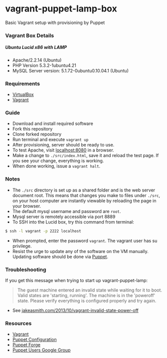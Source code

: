 vagrant-puppet-lamp-box
===================

Basic Vagrant setup with provisioning by Puppet

### Vagrant Box Details

##### Ubuntu Lucid x86 with LAMP
* Apache/2.2.14 (Ubuntu)
* PHP Version 5.3.2-1ubuntu4.21
* MySQL Server version: 5.1.72-0ubuntu0.10.04.1 (Ubuntu)

### Requirements
* [VirtualBox](https://www.virtualbox.org/wiki/Downloads)
* [Vagrant](http://downloads.vagrantup.com/tags/v1.0.3)

### Guide 
* Download and install required software
* Fork this repository
* Clone forked repository
* Run terminal and execute `vagrant up`
* After provisioning, server should be ready to use. 
* To test Apache, visit [localhost:8080](http://localhost:8080) in a browser.
* Make a change to `./src/index.html`, save it and reload the test page. If you see your change, everything is working.
* When done working, issue a `vagrant halt`.

### Notes 
* The `./src` directory is set up as a shared folder and is the web server document root. This means that changes you make to files under `./src`, on your host computer are instantly viewable by reloading the page in your browser.
* The default mysql username and password are `root`.
* Mysql server is remotely accessible via port 8889
* To SSH into the Lucid box, try this command from terminal:

```bash
$ ssh -l vagrant -p 2222 localhost
```
* When prompted, enter the password `vagrant`. The vagrant user has su privilege.
* Resist the urge to update any of the software on the VM manually. Updating software should be done via [Puppet](http://docs.puppetlabs.com/puppet/3/reference/).

### Troubleshooting

If you get this message when trying to start up vagrant-puppet-lamp:

> The guest machine entered an invalid state while waiting for it
> to boot. Valid states are 'starting, running'. The machine is in the
> 'poweroff' state. Please verify everything is configured
> properly and try again.

* See [jakeasmith.com/2013/10/vagrant-invalid-state-power-off](http://jakeasmith.com/2013/10/vagrant-invalid-state-power-off/)

### Resources

* [Vagrant](http://www.vagrantup.com)
* [Puppet Configuration](https://docs.puppetlabs.com/references/stable/configuration.html)
* [Puppet Forge](https://forge.puppetlabs.com)
* [Puppet Users Google Group](https://groups.google.com/forum/#!forum/puppet-users)
